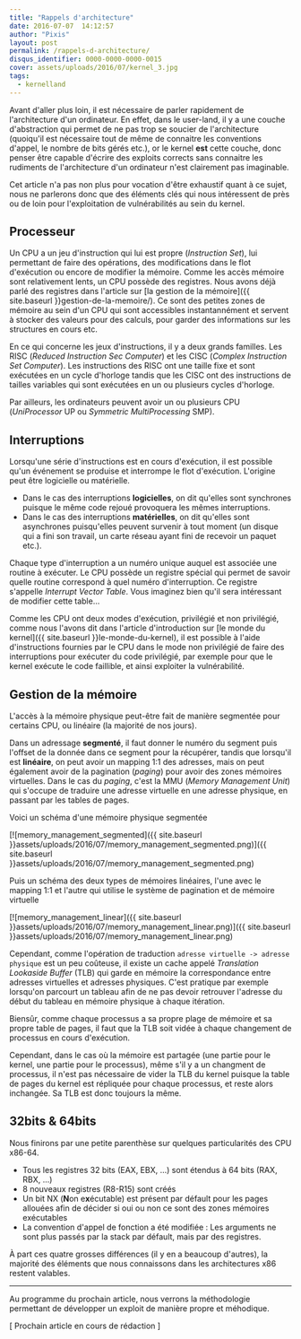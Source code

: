 ```yaml
---
title: "Rappels d'architecture"
date: 2016-07-07  14:12:57
author: "Pixis"
layout: post
permalink: /rappels-d-architecture/
disqus_identifier: 0000-0000-0000-0015
cover: assets/uploads/2016/07/kernel_3.jpg
tags:
  - kernelland
---
```


Avant d'aller plus loin, il est nécessaire de parler rapidement de l'architecture d'un ordinateur. En effet, dans le user-land, il y a une couche d'abstraction qui permet de ne pas trop se soucier de l'architecture (quoiqu'il est nécessaire tout de même de connaitre les conventions d'appel, le nombre de bits gérés etc.), or le kernel **est** cette couche, donc penser être capable d'écrire des exploits corrects sans connaitre les rudiments de l'architecture d'un ordinateur n'est clairement pas imaginable.

<!--more-->

Cet article n'a pas non plus pour vocation d'être exhaustif quant à ce sujet, nous ne parlerons donc que des éléments clés qui nous intéressent de près ou de loin pour l'exploitation de vulnérabilités au sein du kernel.

## Processeur

Un CPU a un jeu d'instruction qui lui est propre (_Instruction Set_), lui permettant de faire des opérations, des modifications dans le flot d'exécution ou encore de modifier la mémoire. Comme les accès mémoire sont relativement lents, un CPU possède des registres. Nous avons déjà parlé des registres dans l'article sur [la gestion de la mémoire]({{ site.baseurl }}gestion-de-la-memoire/). Ce sont des petites zones de mémoire au sein d'un CPU qui sont accessibles instantannément et servent à stocker des valeurs pour des calculs, pour garder des informations sur les structures en cours etc.

En ce qui concerne les jeux d'instructions, il y a deux grands familles. Les RISC (_Reduced Instruction Sec Computer_) et les CISC (_Complex Instruction Set Computer_). Les instructions des RISC ont une taille fixe et sont exécutées en un cycle d'horloge tandis que les CISC ont des instructions de tailles variables qui sont exécutées en un ou plusieurs cycles d'horloge.

Par ailleurs, les ordinateurs peuvent avoir un ou plusieurs CPU (_UniProcessor_ UP ou _Symmetric MultiProcessing_ SMP).

## Interruptions

Lorsqu'une série d'instructions est en cours d'exécution, il est possible qu'un événement se produise et interrompe le flot d'exécution. L'origine peut être logicielle ou matérielle.

* Dans le cas des interruptions **logicielles**, on dit qu'elles sont synchrones puisque le même code rejoué provoquera les mêmes interruptions.
* Dans le cas des interruptions **matérielles**, on dit qu'elles sont asynchrones puisqu'elles peuvent survenir à tout moment (un disque qui a fini son travail, un carte réseau ayant fini de recevoir un paquet etc.).

Chaque type d'interruption a un numéro unique auquel est associée une routine à exécuter. Le CPU possède un registre spécial qui permet de savoir quelle routine correspond à quel numéro d'interruption. Ce registre s'appelle _Interrupt Vector Table_. Vous imaginez bien qu'il sera intéressant de modifier cette table...

Comme les CPU ont deux modes d'exécution, privilégié et non privilégié, comme nous l'avons dit dans l'article d'introduction sur [le monde du kernel]({{ site.baseurl }}le-monde-du-kernel), il est possible à l'aide d'instructions fournies par le CPU dans le mode non privilégié de faire des interruptions pour exécuter du code privilégié, par exemple pour que le kernel exécute le code faillible, et ainsi exploiter la vulnérabilité.

## Gestion de la mémoire

L'accès à la mémoire physique peut-être fait de manière segmentée pour certains CPU, ou linéaire (la majorité de nos jours).

Dans un adressage **segmenté**, il faut donner le numéro du segment puis l'offset de la donnée dans ce segment pour la récupérer, tandis que lorsqu'il est **linéaire**, on peut avoir un mapping 1:1 des adresses, mais on peut également avoir de la pagination (_paging_) pour avoir des zones mémoires virtuelles. Dans le cas du _paging_, c'est la MMU (_Memory Management Unit_) qui s'occupe de traduire une adresse virtuelle en une adresse physique, en passant par les tables de pages.

Voici un schéma d'une mémoire physique segmentée

[![memory_management_segmented]({{ site.baseurl }}assets/uploads/2016/07/memory_management_segmented.png)]({{ site.baseurl }}assets/uploads/2016/07/memory_management_segmented.png)

Puis un schéma des deux types de mémoires linéaires, l'une avec le mapping 1:1 et l'autre qui utilise le système de pagination et de mémoire virtuelle

[![memory_management_linear]({{ site.baseurl }}assets/uploads/2016/07/memory_management_linear.png)]({{ site.baseurl }}assets/uploads/2016/07/memory_management_linear.png)

Cependant, comme l'opération de traduction `adresse virtuelle -> adresse physique` est un peu coûteuse, il existe un cache appelé _Translation Lookaside Buffer_ (TLB) qui garde en mémoire la correspondance entre adresses virtuelles et adresses physiques. C'est pratique par exemple lorsqu'on parcourt un tableau afin de ne pas devoir retrouver l'adresse du début du tableau en mémoire physique à chaque itération.

Biensûr, comme chaque processus a sa propre plage de mémoire et sa propre table de pages, il faut que la TLB soit vidée à chaque changement de processus en cours d'exécution. 

Cependant, dans le cas où la mémoire est partagée (une partie pour le kernel, une partie pour le processus), même s'il y a un changment de processus, il n'est pas nécessaire de vider la TLB du kernel puisque la table de pages du kernel est répliquée pour chaque processus, et reste alors inchangée. Sa TLB est donc toujours la même.

## 32bits & 64bits

Nous finirons par une petite parenthèse sur quelques particularités des CPU x86-64.

* Tous les registres 32 bits (EAX, EBX, ...) sont étendus à 64 bits (RAX, RBX, ...)
* 8 nouveaux registres (R8-R15) sont créés
* Un bit NX (**N**on e**x**écutable) est présent par défault pour les pages allouées afin de décider si oui ou non ce sont des zones mémoires exécutables
* La convention d'appel de fonction a été modifiée : Les arguments ne sont plus passés par la stack par défault, mais par des registres.

À part ces quatre grosses différences (il y en a beaucoup d'autres), la majorité des éléments que nous connaissons dans les architectures x86 restent valables.

* * *

Au programme du prochain article, nous verrons la méthodologie permettant de développer un exploit de manière propre et méhodique.

[ Prochain article en cours de rédaction ]